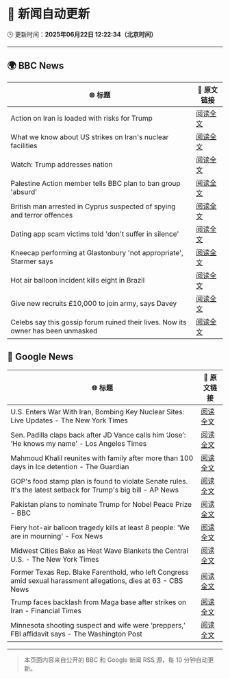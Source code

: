 # 🧠 新闻自动更新

🕒 更新时间：**2025年06月22日 12:22:34（北京时间）**

---

## 🌍 BBC News

| 🌐 标题 | 🔗 原文链接 |
|--------|-------------|
| Action on Iran is loaded with risks for Trump | [阅读全文](https://www.bbc.com/news/articles/cvg86pd63j8o) |
| What we know about US strikes on Iran's nuclear facilities | [阅读全文](https://www.bbc.com/news/articles/cvg9r4q99g4o) |
| Watch: Trump addresses nation | [阅读全文](https://www.bbc.com/news/videos/c93k8nvdnqpo) |
| Palestine Action member tells BBC plan to ban group 'absurd' | [阅读全文](https://www.bbc.com/news/articles/cq6m24v7910o) |
| British man arrested in Cyprus suspected of spying and terror offences | [阅读全文](https://www.bbc.com/news/articles/c628jy5rg78o) |
| Dating app scam victims told 'don't suffer in silence' | [阅读全文](https://www.bbc.com/news/articles/cyvjy0871dqo) |
| Kneecap performing at Glastonbury 'not appropriate', Starmer says | [阅读全文](https://www.bbc.com/news/articles/cg5z26dpgd7o) |
| Hot air balloon incident kills eight in Brazil | [阅读全文](https://www.bbc.com/news/articles/c17w04wxwpxo) |
| Give new recruits £10,000 to join army, says Davey | [阅读全文](https://www.bbc.com/news/articles/c70x451xpx5o) |
| Celebs say this gossip forum ruined their lives. Now its owner has been unmasked | [阅读全文](https://www.bbc.com/news/articles/c5y7j512ln7o) |

## 📰 Google News

| 🌐 标题 | 🔗 原文链接 |
|--------|-------------|
| U.S. Enters War With Iran, Bombing Key Nuclear Sites: Live Updates - The New York Times | [阅读全文](https://news.google.com/rss/articles/CBMicEFVX3lxTE8zVVpjUk4xaDVJUnBnMjc3YWdyZ2lLaEthT3ZLMGJqZVlsaHYwQ253dk1NYW55TkFGbGdWdmFwWEpEaXNDamIwOVEwaW1BZTZMaWU5RVBPenh3OXZFeTZhdktUeTAzX1c3Vm4tTmJOa3A?oc=5) |
| Sen. Padilla claps back after JD Vance calls him ‘Jose’: ‘He knows my name’ - Los Angeles Times | [阅读全文](https://news.google.com/rss/articles/CBMiuwFBVV95cUxQNVhXek55MVRueWRWRG04UXB1OFlpdXZJbk50Y0NCSXd5SGlnQ0RYZmxyY1NlczZPOHN1d184TFhTV0dUSVZJTFp1RDJjcVRkUVF0d3hvemYzLUZUVEpxUlhfYnVxLVh3Qi1jWnQzcmJzUlZXTEE0REJlS3ZnTHNVV2ZfQU53bnJVcXdxemdLUXRzUnozM1dVUTBUVkZKTFFSNVFvMHhLM3ZFSXhTVnJLQ0pQcjhyYTR1RzVN?oc=5) |
| Mahmoud Khalil reunites with family after more than 100 days in Ice detention - The Guardian | [阅读全文](https://news.google.com/rss/articles/CBMihAFBVV95cUxOcVM2aklpbmxxbWhieS1DWmVGRHNLT0NHaENxTlhIZnhjdFNVbUNhU1FGOXlZYllqcVNfalpyVnhJdzJ1VmZyWTFPcXNtVGY5ekdBQ1NwZlFPMlNlbDEwZzZBaE5vc1lFcXVQWm8zZnpWc0FsT1lkTWdobDlvdm1SMjljYVA?oc=5) |
| GOP's food stamp plan is found to violate Senate rules. It's the latest setback for Trump's big bill - AP News | [阅读全文](https://news.google.com/rss/articles/CBMipAFBVV95cUxOR0FlMXJvN3FFTGhGdmVpOFlvUUt3UHh1T3h2RDRKTklibzBsOEwta2JDM0JiR0ZPQW9qUExBbXJVcHptcDdzQmN5anlRMk9OTlNEQ25sam5aSkZXYWV4Z2RMaFRnclM0eFkyaEZtYnJHS1pSdFJlTy1pY2I2MWN0Zmw3WG5CVUhBa0lhNF93TTFCVG0xcnBIR3hRN2FNemNKeDBQVA?oc=5) |
| Pakistan plans to nominate Trump for Nobel Peace Prize - BBC | [阅读全文](https://news.google.com/rss/articles/CBMiWkFVX3lxTE13RWRlLWRfd1lwYUNtV1h5dUFja0owSTQwZXJHVVRjSEFuaWQySmZGTV9oYmpvQXB4VWptZDZ1SFVKLXQ5TjlydFE1RGFDNU1QRTg2Mndpbk5IQdIBX0FVX3lxTFA2X3Nlck5jUXJlVlpCQTBFR2xuTkNHMkFMNXV3QmRhaUM3UkhrZzE1a1BhTk5BV1M5LWVLeGRodE4waGdmZjhZbjV0d2RobTd0WVl6WGpHQU53QWVSWkNZ?oc=5) |
| Fiery hot-air balloon tragedy kills at least 8 people: 'We are in mourning' - Fox News | [阅读全文](https://news.google.com/rss/articles/CBMikwFBVV95cUxPVFJSd2I2T2gteEE2cWVQZlJoUTF4VFZoblV4Qnp4dWowM2E3Y0RTNjdNZ2x5R2JGUGRsQ1NFbnFwejBsaEZORDl6dlJFbG90R0xDYWdTa0t6ZVJJSDRjQ2F3NVBNT0pNTjFGUmtqY25hX3FaajVVdnkxbFNQU0g0Y1FFMGdrenhkYjBQT0pET01VNkE?oc=5) |
| Midwest Cities Bake as Heat Wave Blankets the Central U.S. - The New York Times | [阅读全文](https://news.google.com/rss/articles/CBMie0FVX3lxTE9kcENNRHpacXhoc1F1dkowNHB6Yjdqc09lSVZ4VGtnaFF0QVZHNC05U3hWa2swc1M2ZlNLVXc2NnM4UG1qb0lIaElGajZoMEYxR3lqelZrNUFoU1B1bzJ3NUxIYUxEcmlSeEMyR3V0bW1Bajgwak95anA1VQ?oc=5) |
| Former Texas Rep. Blake Farenthold, who left Congress amid sexual harassment allegations, dies at 63 - CBS News | [阅读全文](https://news.google.com/rss/articles/CBMid0FVX3lxTFBRaS1zQ2pqN00tTFd3eWw3RWZ1c1VXb19rMUlkMnR3YWlkS3hqaW1mLWY0UkZPLVpnZUNpeDlZVlBxbWFOcWxJdkgzWkJvVF84UEpaaklMU0ZOWnhYMHlNRTEyd3VjekE4YUhZV0FleGREX0dxb3ZF0gF8QVVfeXFMUGE3QzZzVkcxc1NpOHNwUHRiR1hfUXNodUhEMVk3enEwVERoZkwxakpzWEtCTURicXlLaUttYkJnRVduNGRRbldzZnVUSUVYdW1HRVZSX3gzVHRQQXA2YWZWZUVNbGxjODQxRWhnRVE0RExqWGhLUGFneHNnbw?oc=5) |
| Trump faces backlash from Maga base after strikes on Iran - Financial Times | [阅读全文](https://news.google.com/rss/articles/CBMicEFVX3lxTE9YNkxaWnRQV1Y3d2pvR01SX3dGbzEwWVI5UXRtSFhyYmdTY2FYcHlMX2d2VWhsQmNGRTY3M1dXWnpFN1FJOWhuNnNoSGQzTU5LVldTUy03UVh4blN3aWR6dUNFLTQtd1l0OHhGeEtOZ3E?oc=5) |
| Minnesota shooting suspect and wife were ‘preppers,’ FBI affidavit says - The Washington Post | [阅读全文](https://news.google.com/rss/articles/CBMimAFBVV95cUxQMFAyZTFWRG9ZMXNvM1VoZE5abXJMYzZBcWJXVHQtQWtjNVlvc3o2aXlwd2pkMUsycVZCZEJURjZ2WF9JdTkyZHJFNmdGY3Ztal9fV2tJS2ZoX2QwR1Q2QXRBUGdmV2JYMzVCWkNDTWVaT3ZHa3puVjVQdTBTQnJkSmxQVWFYeFlDQ0Z0eWV0QXJEN0lNdHE2cA?oc=5) |

---
> 本页面内容来自公开的 BBC 和 Google 新闻 RSS 源，每 10 分钟自动更新。